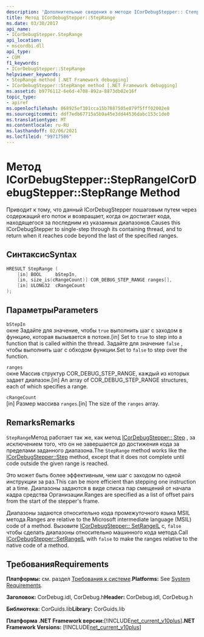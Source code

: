 ```yaml
---
description: 'Дополнительные сведения о методе ICorDebugStepper:: Степранже'
title: Метод ICorDebugStepper::StepRange
ms.date: 03/30/2017
api_name:
- ICorDebugStepper.StepRange
api_location:
- mscordbi.dll
api_type:
- COM
f1_keywords:
- ICorDebugStepper::StepRange
helpviewer_keywords:
- StepRange method [.NET Framework debugging]
- ICorDebugStepper::StepRange method [.NET Framework debugging]
ms.assetid: b9776112-6e6d-4708-892a-8873db02e16f
topic_type:
- apiref
ms.openlocfilehash: 868925ef301cca15b7887505e879f5fff02002e8
ms.sourcegitcommit: ddf7edb67715a5b9a45e3dd44536dabc153c1de0
ms.translationtype: MT
ms.contentlocale: ru-RU
ms.lasthandoff: 02/06/2021
ms.locfileid: "99717586"
---
```

# <a name="icordebugsteppersteprange-method"></a><span data-ttu-id="ebd43-103">Метод ICorDebugStepper::StepRange</span><span class="sxs-lookup"><span data-stu-id="ebd43-103">ICorDebugStepper::StepRange Method</span></span>

<span data-ttu-id="ebd43-104">Приводит к тому, что данный ICorDebugStepper пошаговым путем через содержащий его поток и возвращает, когда он достигает кода, находящегося за последним из указанных диапазонов.</span><span class="sxs-lookup"><span data-stu-id="ebd43-104">Causes this ICorDebugStepper to single-step through its containing thread, and to return when it reaches code beyond the last of the specified ranges.</span></span>  
  
## <a name="syntax"></a><span data-ttu-id="ebd43-105">Синтаксис</span><span class="sxs-lookup"><span data-stu-id="ebd43-105">Syntax</span></span>  
  
```cpp  
HRESULT StepRange (  
    [in] BOOL     bStepIn,  
    [in, size_is(cRangeCount)] COR_DEBUG_STEP_RANGE ranges[],  
    [in] ULONG32  cRangeCount  
);  
```  
  
## <a name="parameters"></a><span data-ttu-id="ebd43-106">Параметры</span><span class="sxs-lookup"><span data-stu-id="ebd43-106">Parameters</span></span>  

 `bStepIn`  
 <span data-ttu-id="ebd43-107">окне Задайте для значение, чтобы `true` выполнить шаг с заходом в функцию, которая вызывается в потоке.</span><span class="sxs-lookup"><span data-stu-id="ebd43-107">[in] Set to `true` to step into a function that is called within the thread.</span></span> <span data-ttu-id="ebd43-108">Задайте для значение `false` , чтобы выполнить шаг с обходом функции.</span><span class="sxs-lookup"><span data-stu-id="ebd43-108">Set to `false` to step over the function.</span></span>  
  
 `ranges`  
 <span data-ttu-id="ebd43-109">окне Массив структур COR_DEBUG_STEP_RANGE, каждый из которых задает диапазон.</span><span class="sxs-lookup"><span data-stu-id="ebd43-109">[in] An array of COR_DEBUG_STEP_RANGE structures, each of which specifies a range.</span></span>  
  
 `cRangeCount`  
 <span data-ttu-id="ebd43-110">[in] Размер массива `ranges`.</span><span class="sxs-lookup"><span data-stu-id="ebd43-110">[in] The size of the `ranges` array.</span></span>  
  
## <a name="remarks"></a><span data-ttu-id="ebd43-111">Remarks</span><span class="sxs-lookup"><span data-stu-id="ebd43-111">Remarks</span></span>  

 <span data-ttu-id="ebd43-112">`StepRange`Метод работает так же, как метод [ICorDebugStepper:: Step](icordebugstepper-step-method.md) , за исключением того, что он не завершается до достижения кода за пределами заданного диапазона.</span><span class="sxs-lookup"><span data-stu-id="ebd43-112">The `StepRange` method works like the [ICorDebugStepper::Step](icordebugstepper-step-method.md) method, except that it does not complete until code outside the given range is reached.</span></span>  
  
 <span data-ttu-id="ebd43-113">Это может быть более эффективным, чем шаг с заходом по одной инструкции за раз.</span><span class="sxs-lookup"><span data-stu-id="ebd43-113">This can be more efficient than stepping one instruction at a time.</span></span> <span data-ttu-id="ebd43-114">Диапазоны задаются в виде списка пар смещений от начала кадра средства Организации.</span><span class="sxs-lookup"><span data-stu-id="ebd43-114">Ranges are specified as a list of offset pairs from the start of the stepper's frame.</span></span>  
  
 <span data-ttu-id="ebd43-115">Диапазоны задаются относительно кода промежуточного языка MSIL метода.</span><span class="sxs-lookup"><span data-stu-id="ebd43-115">Ranges are relative to the Microsoft intermediate language (MSIL) code of a method.</span></span> <span data-ttu-id="ebd43-116">Вызовите [ICorDebugStepper:: SetRangeIL](icordebugstepper-setrangeil-method.md) с, `false` чтобы сделать диапазоны относительно машинного кода метода.</span><span class="sxs-lookup"><span data-stu-id="ebd43-116">Call [ICorDebugStepper::SetRangeIL](icordebugstepper-setrangeil-method.md) with `false` to make the ranges relative to the native code of a method.</span></span>  
  
## <a name="requirements"></a><span data-ttu-id="ebd43-117">Требования</span><span class="sxs-lookup"><span data-stu-id="ebd43-117">Requirements</span></span>  

 <span data-ttu-id="ebd43-118">**Платформы:** см. раздел [Требования к системе](../../get-started/system-requirements.md).</span><span class="sxs-lookup"><span data-stu-id="ebd43-118">**Platforms:** See [System Requirements](../../get-started/system-requirements.md).</span></span>  
  
 <span data-ttu-id="ebd43-119">**Заголовок:** CorDebug.idl, CorDebug.h</span><span class="sxs-lookup"><span data-stu-id="ebd43-119">**Header:** CorDebug.idl, CorDebug.h</span></span>  
  
 <span data-ttu-id="ebd43-120">**Библиотека:** CorGuids.lib</span><span class="sxs-lookup"><span data-stu-id="ebd43-120">**Library:** CorGuids.lib</span></span>  
  
 <span data-ttu-id="ebd43-121">**Платформа .NET Framework версии:**[!INCLUDE[net_current_v10plus](../../../../includes/net-current-v10plus-md.md)]</span><span class="sxs-lookup"><span data-stu-id="ebd43-121">**.NET Framework Versions:** [!INCLUDE[net_current_v10plus](../../../../includes/net-current-v10plus-md.md)]</span></span>
